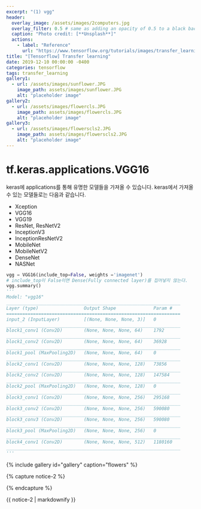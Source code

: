 ```yaml
---
excerpt: "(1) vgg"
header:
  overlay_image: /assets/images/2computers.jpg
  overlay_filter: 0.5 # same as adding an opacity of 0.5 to a black background
  caption: "Photo credit: [**Unsplash**]"
  actions:
    - label: "Reference"
      url: "https://www.tensorflow.org/tutorials/images/transfer_learning_with_hub"
title: "[Tensorflow] Transfer learning"
date: 2019-12-10 00:00:00 -0400
categories: tensorflow
tags: transfer_learning
gallery1:
  - url: /assets/images/sunflower.JPG
    image_path: assets/images/sunflower.JPG
    alt: "placeholder image"
gallery2:
  - url: /assets/images/flowercls.JPG
    image_path: assets/images/flowercls.JPG
    alt: "placeholder image"
gallery3:
  - url: /assets/images/flowerscls2.JPG
    image_path: assets/images/flowerscls2.JPG
    alt: "placeholder image"   
---
```




# tf.keras.applications.VGG16

keras에 applications를 통해 유명한 모델들을 가져올 수 있습니다.
keras에서 가져올수 있는 모델들로는 다음과 같습니다. 

- Xception
- VGG16
- VGG19
- ResNet, ResNetV2
- InceptionV3
- InceptionResNetV2
- MobileNet
- MobileNetV2
- DenseNet
- NASNet

```python
vgg = VGG16(include_top=False, weights ='imagenet')
# include_top이 False이면 Dense(Fully connected layer)를 집어넣지 않는다. 
vgg.summary()
'''
Model: "vgg16"
_________________________________________________________________
Layer (type)                 Output Shape              Param #   
=================================================================
input_2 (InputLayer)         [(None, None, None, 3)]   0         
_________________________________________________________________
block1_conv1 (Conv2D)        (None, None, None, 64)    1792      
_________________________________________________________________
block1_conv2 (Conv2D)        (None, None, None, 64)    36928     
_________________________________________________________________
block1_pool (MaxPooling2D)   (None, None, None, 64)    0         
_________________________________________________________________
block2_conv1 (Conv2D)        (None, None, None, 128)   73856     
_________________________________________________________________
block2_conv2 (Conv2D)        (None, None, None, 128)   147584    
_________________________________________________________________
block2_pool (MaxPooling2D)   (None, None, None, 128)   0         
_________________________________________________________________
block3_conv1 (Conv2D)        (None, None, None, 256)   295168    
_________________________________________________________________
block3_conv2 (Conv2D)        (None, None, None, 256)   590080    
_________________________________________________________________
block3_conv3 (Conv2D)        (None, None, None, 256)   590080    
_________________________________________________________________
block3_pool (MaxPooling2D)   (None, None, None, 256)   0         
_________________________________________________________________
block4_conv1 (Conv2D)        (None, None, None, 512)   1180160   
_________________________________________________________________
'''
```


{% include gallery id="gallery" caption="flowers" %}



{% capture notice-2 %}

{% endcapture %}

<div class="notice">{{ notice-2 | markdownify }}</div>



